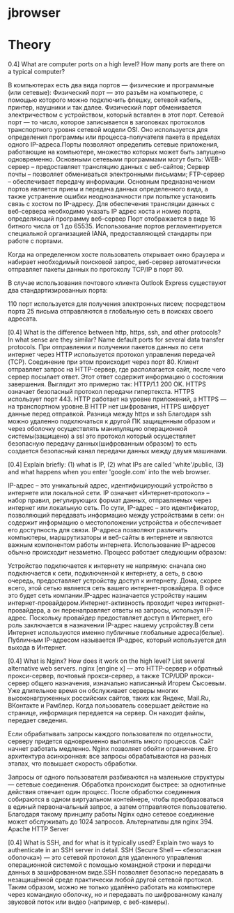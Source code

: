 # jbrowser
# Theory 
0.4] What are computer ports on a high level? How many ports are there on a typical computer?

В компьютерах есть два вида портов — физические и программные (или сетевые):
Физический порт — это разъём на компьютере, с помощью которого можно подключить флешку, сетевой кабель, принтер, наушники и так далее. Физический порт обменивается электричеством с устройством, который вставлен в этот порт.
Сетевой порт — то число, которое записывается в заголовках протоколов транспортного уровня сетевой модели OSI. Оно используется для определения программы или процесса-получателя пакета в пределах одного IP-адреса.Порты позволяют определить сетевые приложения, работающие на компьютере, множество которых может быть запущено одновременно. Основными сетевыми программами могут быть:
WEB-сервер – предоставляет трансляцию данных с веб-сайтов;
Сервер почты – позволяет обмениваться электронными письмами;
FTP-сервер – обеспечивает передачу информации.
Основным предназначением портов является прием и передача данных определенного вида, а также устранение ошибки неоднозначности при попытке установить связь с хостом по IP-адресу. Для обеспечения трансляции данных с веб-сервера необходимо указать IP адрес хоста и номер порта, определяющий программу веб-сервер
Порт отображается в виде 16 битного числа от 1 до 65535. 
Использование портов регламентируется специальной организацией IANA, предоставляющей стандарты при работе с портами.

Когда на определенном хосте пользователь открывает окно браузера и набирает необходимый поисковой запрос, веб-сервер автоматически отправляет пакеты данных по протоколу TCP/IP в порт 80.

В случае использования почтового клиента Outlook Express существуют два стандартизированных порта:

110 порт используется для получения электронных писем;
посредством порта 25 письма отправляются в глобальную сеть в поисках своего адресата.

[0.4] What is the difference between http, https, ssh, and other protocols? In what sense are they similar? Name default ports for several data transfer protocols.
При отправлении и получении пакетов данных по сети интернет через HTTP используется протокол управления передачей (TCP). Соединение при этом происходит через порт 80. Клиент отправляет запрос на HTTP-сервер, где располагается сайт, после чего сервер посылает ответ. Этот ответ содержит информацию о состоянии завершения. Выглядит это примерно так: HTTP/1.1 200 OK.
HTTPS означает безопасный протокол передачи гипертекста. HTTPS использует порт 443. HTTP работает на уровне приложений, а HTTPS — на транспортном уровне.В HTTP нет шифрования, HTTPS шифрует данные перед отправкой.
Разница между https и ssh
Благодаря ssh можно удаленно подключаться к другой ПК защищенным образом и через оболочку осуществлять манипуляцию операционной системы(защищено) а ssl это протокол который осуществляет безопасную передачу данных(шифрованным образом) то есть создается безопасный канал передачи данных между двумя машинами.

[0.4] Explain briefly: (1) what is IP, (2) what IPs are called 'white'/public, (3) and what happens when you enter 'google.com' into the web browser.

IP-адрес – это уникальный адрес, идентифицирующий устройство в интернете или локальной сети. IP означает «Интернет-протокол» – набор правил, регулирующих формат данных, отправляемых через интернет или локальную сеть.
По сути, IP-адрес – это идентификатор, позволяющий передавать информацию между устройствами в сети: он содержит информацию о местоположении устройства и обеспечивает его доступность для связи. IP-адреса позволяют различать компьютеры, маршрутизаторы и веб-сайты в интернете и являются важным компонентом работы интернета.
Использование IP-адресов обычно происходит незаметно. Процесс работает следующим образом:

Устройство подключается к интернету не напрямую: сначала оно подключается к сети, подключенной к интернету, а сеть, в свою очередь, предоставляет устройству доступ к интернету. Дома, скорее всего, этой сетью является сеть вашего интернет-провайдера. В офисе это будет сеть компании.IP-адрес назначается устройству нашим интернет-провайдером.Интернет-активность проходит через интернет-провайдера, а он перенаправляет ответы на запросы, используя IP-адрес. Поскольку провайдер предоставляет доступ в Интернет, его роль заключается в назначении IP-адрес нашему устройству.В сети Интернет используются именно публичные глобальные адреса(белые). Публичным IP-адресом называется IP-адрес, который используется для выхода в Интернет.

[0.4] What is Nginx? How does it work on the high level? List several alternative web servers.
nginx [engine x] — это HTTP-сервер и обратный прокси-сервер, почтовый прокси-сервер, а также TCP/UDP прокси-сервер общего назначения, изначально написанный Игорем Сысоевым. Уже длительное время он обслуживает серверы многих высоконагруженных российских сайтов, таких как Яндекс, Mail.Ru, ВКонтакте и Рамблер.
Когда пользователь совершает действие на странице, информация передается на сервер. Он находит файлы, передает сведения.

Если обрабатывать запросы каждого пользователя по отдельности, серверу придется одновременно выполнять много процессов. Сайт начнет работать медленно. Nginx позволяет обойти ограничение. Его архитектура асинхронная: все запросы обрабатываются на разных этапах, что повышает скорость обработки.

Запросы от одного пользователя разбиваются на маленькие структуры — сетевые соединения. Обработка происходит быстрее: за однотипные действия отвечает один процесс. После обработки соединения собираются в одном виртуальном контейнере, чтобы преобразоваться в единый первоначальный запрос, а затем отправляются пользователю. Благодаря такому принципу работы Nginx одно сетевое соединение может обслуживать до 1024 запросов.
Альтернативы для nginx
394.
Apache HTTP Server

[0.4] What is SSH, and for what is it typically used? Explain two ways to authenticate in an SSH server in detail.
SSH (Secure Shell — «безопасная оболочка») — это сетевой протокол для удаленного управления операционной системой с помощью командной строки и передачи данных в зашифрованном виде.SSH позволяет безопасно передавать в незащищённой среде практически любой другой сетевой протокол. Таким образом, можно не только удалённо работать на компьютере через командную оболочку, но и передавать по шифрованному каналу звуковой поток или видео (например, с веб-камеры).
